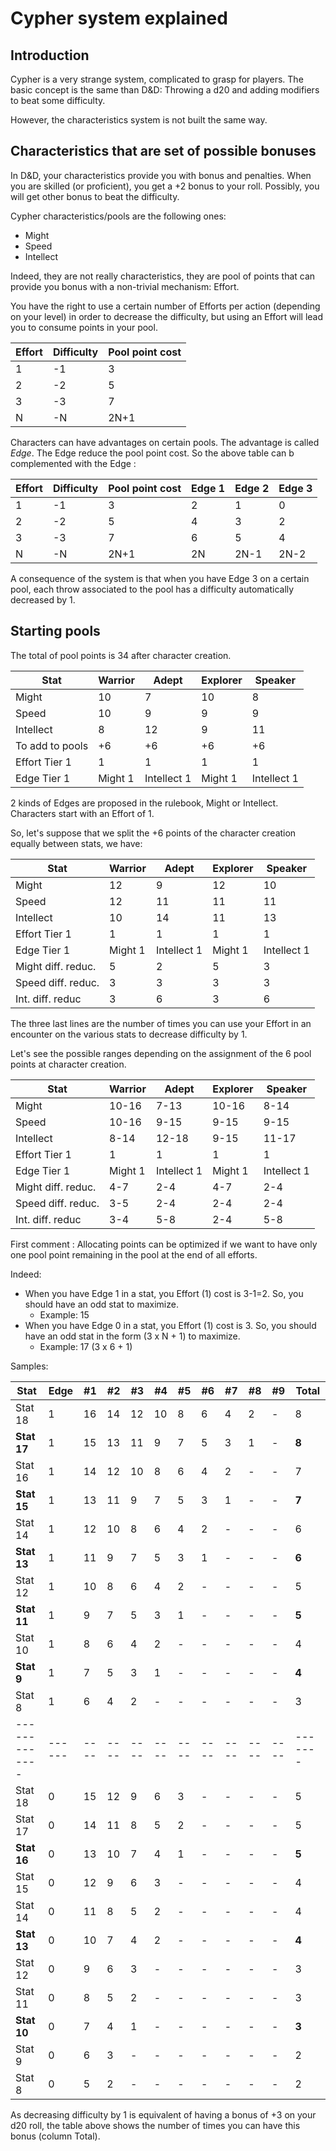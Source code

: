 # Cypher system explained

## Introduction

Cypher is a very strange system, complicated to grasp for players. The basic concept is the same than D&D: Throwing a d20 and adding modifiers to beat some difficulty.

However, the characteristics system is not built the same way.

## Characteristics that are set of possible bonuses

In D&D, your characteristics provide you with bonus and penalties. When you are skilled (or proficient), you get a +2 bonus to your roll. Possibly, you will get other bonus to beat the difficulty.

Cypher characteristics/pools are the following ones:

* Might
* Speed
* Intellect

Indeed, they are not really characteristics, they are pool of points that can provide you bonus with a non-trivial mechanism: Effort.

You have the right to use a certain number of Efforts per action (depending on your level) in order to decrease the difficulty, but using an Effort will lead you to consume points in your pool.

| Effort | Difficulty | Pool point cost |
|--------|------------|-----------------|
| 1      | -1         | 3               |
| 2      | -2         | 5               |
| 3      | -3         | 7               |
| N      | -N         | 2N+1            |

Characters can have advantages on certain pools. The advantage is called *Edge*. The Edge reduce the pool point cost. So the above table can b complemented with the Edge :

| Effort | Difficulty | Pool point cost | Edge 1 | Edge 2 | Edge 3 |
|--------|------------|-----------------|--------|--------|--------|
| 1      | -1         | 3               | 2      | 1      | 0      |
| 2      | -2         | 5               | 4      | 3      | 2      |
| 3      | -3         | 7               | 6      | 5      | 4      |
| N      | -N         | 2N+1            | 2N     | 2N-1   | 2N-2   |

A consequence of the system is that when you have Edge 3 on a certain pool, each throw associated to the pool has a difficulty automatically decreased by 1.

## Starting pools

The total of pool points is 34 after character creation.

| Stat            | Warrior | Adept       | Explorer | Speaker     |
|-----------------|---------|-------------|----------|-------------|
| Might           | 10      | 7           | 10       | 8           |
| Speed           | 10      | 9           | 9        | 9           |
| Intellect       | 8       | 12          | 9        | 11          |
| To add to pools | +6      | +6          | +6       | +6          |
| Effort Tier 1   | 1       | 1           | 1        | 1           |
| Edge Tier 1     | Might 1 | Intellect 1 | Might 1  | Intellect 1 |

2 kinds of Edges are proposed in the rulebook, Might or Intellect. Characters start with an Effort of 1.

So, let's suppose that we split the +6 points of the character creation equally between stats, we have:

| Stat               | Warrior | Adept       | Explorer | Speaker     |
|--------------------|---------|-------------|----------|-------------|
| Might              | 12      | 9           | 12       | 10          |
| Speed              | 12      | 11          | 11       | 11          |
| Intellect          | 10      | 14          | 11       | 13          |
| Effort Tier 1      | 1       | 1           | 1        | 1           |
| Edge Tier 1        | Might 1 | Intellect 1 | Might 1  | Intellect 1 |
| Might diff. reduc. | 5       | 2           | 5        | 3           |
| Speed diff. reduc. | 3       | 3           | 3        | 3           |
| Int. diff. reduc   | 3       | 6           | 3        | 6           |

The three last lines are the number of times you can use your Effort in an encounter on the various stats to decrease difficulty by 1.

Let's see the possible ranges depending on the assignment of the 6 pool points at character creation.

| Stat               | Warrior | Adept       | Explorer | Speaker     |
|--------------------|---------|-------------|----------|-------------|
| Might              | 10-16   | 7-13        | 10-16    | 8-14        |
| Speed              | 10-16   | 9-15        | 9-15     | 9-15        |
| Intellect          | 8-14    | 12-18       | 9-15     | 11-17       |
| Effort Tier 1      | 1       | 1           | 1        | 1           |
| Edge Tier 1        | Might 1 | Intellect 1 | Might 1  | Intellect 1 |
| Might diff. reduc. | 4-7     | 2-4         | 4-7      | 2-4         |
| Speed diff. reduc. | 3-5     | 2-4         | 2-4      | 2-4         |
| Int. diff. reduc   | 3-4     | 5-8         | 2-4      | 5-8         |

First comment : Allocating points can be optimized if we want to have only one pool point remaining in the pool at the end of all efforts.

Indeed:

* When you have Edge 1 in a stat, you Effort (1) cost is 3-1=2. So, you should have an odd stat to maximize.
  * Example: 15
* When you have Edge 0 in a stat, you Effort (1) cost is 3. So, you should have an odd stat in the form (3 x N + 1) to maximize.
  * Example: 17 (3 x 6 + 1)

Samples:

| Stat        | Edge | #1 | #2 | #3 | #4 | #5 | #6 | #7 | #8 | #9 | Total |
|-------------|------|----|----|----|----|----|----|----|----|----|-------|
| Stat 18     | 1    | 16 | 14 | 12 | 10 | 8  | 6  | 4  | 2  | -  | 8     |
| **Stat 17** | 1    | 15 | 13 | 11 | 9  | 7  | 5  | 3  | 1  | -  | **8** |
| Stat 16     | 1    | 14 | 12 | 10 | 8  | 6  | 4  | 2  | -  | -  | 7     |
| **Stat 15** | 1    | 13 | 11 | 9  | 7  | 5  | 3  | 1  | -  | -  | **7** |
| Stat 14     | 1    | 12 | 10 | 8  | 6  | 4  | 2  | -  | -  | -  | 6     |
| **Stat 13** | 1    | 11 | 9  | 7  | 5  | 3  | 1  | -  | -  | -  | **6** |
| Stat 12     | 1    | 10 | 8  | 6  | 4  | 2  | -  | -  | -  | -  | 5     |
| **Stat 11** | 1    | 9  | 7  | 5  | 3  | 1  | -  | -  | -  | -  | **5** |
| Stat 10     | 1    | 8  | 6  | 4  | 2  | -  | -  | -  | -  | -  | 4     |
| **Stat 9**  | 1    | 7  | 5  | 3  | 1  | -  | -  | -  | -  | -  | **4** |
| Stat 8      | 1    | 6  | 4  | 2  | -  | -  | -  | -  | -  | -  | 3     |
|-------------|------|----|----|----|----|----|----|----|----|----|-------|
| Stat 18     | 0    | 15 | 12 | 9  | 6  | 3  | -  | -  | -  | -  | 5     |
| Stat 17     | 0    | 14 | 11 | 8  | 5  | 2  | -  | -  | -  | -  | 5     |
| **Stat 16** | 0    | 13 | 10 | 7  | 4  | 1  | -  | -  | -  | -  | **5** |
| Stat 15     | 0    | 12 | 9  | 6  | 3  | -  | -  | -  | -  | -  | 4     |
| Stat 14     | 0    | 11 | 8  | 5  | 2  | -  | -  | -  | -  | -  | 4     |
| **Stat 13** | 0    | 10 | 7  | 4  | 2  | -  | -  | -  | -  | -  | **4** |
| Stat 12     | 0    | 9  | 6  | 3  | -  | -  | -  | -  | -  | -  | 3     |
| Stat 11     | 0    | 8  | 5  | 2  | -  | -  | -  | -  | -  | -  | 3     |
| **Stat 10** | 0    | 7  | 4  | 1  | -  | -  | -  | -  | -  | -  | **3** |
| Stat 9      | 0    | 6  | 3  | -  | -  | -  | -  | -  | -  | -  | 2     |
| Stat 8      | 0    | 5  | 2  | -  | -  | -  | -  | -  | -  | -  | 2     |

As decreasing difficulty by 1 is equivalent of having a bonus of +3 on your d20 roll, the table above shows the number of times you can have this bonus (column Total).



